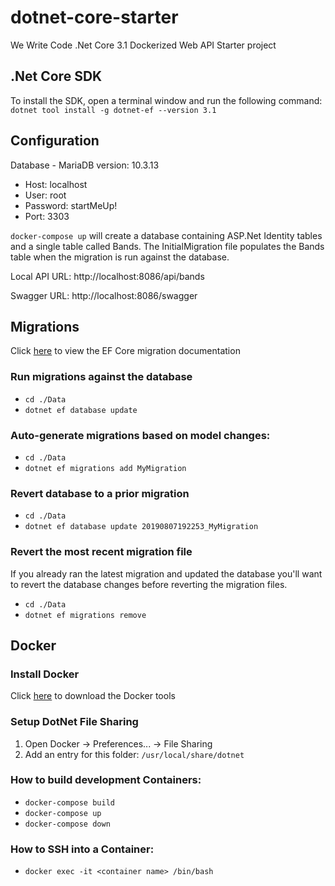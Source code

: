 # dotnet-core-starter
We Write Code .Net Core 3.1 Dockerized Web API Starter project

## .Net Core SDK
To install the SDK, open a terminal window and run the following command:
`dotnet tool install -g dotnet-ef --version 3.1`

## Configuration
Database - MariaDB version: 10.3.13
- Host: localhost
- User: root
- Password: startMeUp!
- Port: 3303

`docker-compose up` will create a database containing ASP.Net Identity tables and a single table called Bands. The InitialMigration file populates the Bands table when the migration is run against the database.

Local API URL: http://localhost:8086/api/bands

Swagger URL: http://localhost:8086/swagger

## Migrations

Click [here](https://docs.microsoft.com/en-us/ef/core/managing-schemas/migrations/) to view the EF Core migration documentation

### Run migrations against the database
* `cd ./Data`
* `dotnet ef database update`

### Auto-generate migrations based on model changes:
* `cd ./Data`
* `dotnet ef migrations add MyMigration`

### Revert database to a prior migration
* `cd ./Data`
* `dotnet ef database update 20190807192253_MyMigration`

### Revert the most recent migration file
If you already ran the latest migration and updated the database you'll want to revert the database changes before reverting the migration files.
* `cd ./Data`
* `dotnet ef migrations remove`

## Docker
### Install Docker
Click [here](https://docs.docker.com/install) to download the Docker tools

### Setup DotNet File Sharing
1. Open Docker -> Preferences... -> File Sharing  
1. Add an entry for this folder: `/usr/local/share/dotnet`

### How to build development Containers:
* `docker-compose build`
* `docker-compose up`
* `docker-compose down`

### How to SSH into a Container:
* `docker exec -it <container name> /bin/bash`

